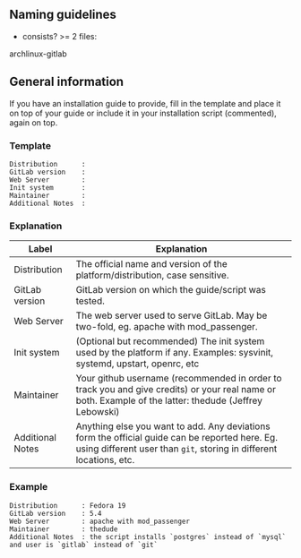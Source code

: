 ## Naming guidelines

- consists? >= 2 files:

archlinux-gitlab

## General information

If you have an installation guide to provide, fill in the template and place it on top
of your guide or include it in your installation script (commented), again on top.

### Template

```
Distribution      : 
GitLab version    : 
Web Server        : 
Init system       :
Maintainer        : 
Additional Notes  :
```

### Explanation

| Label            | Explanation |
| ---------------- | ------------------------- |
| Distribution     | The official name and version of the platform/distribution, case sensitive.  |
| GitLab version   | GitLab version on which the guide/script was tested.    |
| Web Server       | The web server used to serve GitLab. May be two-fold, eg. apache with mod_passenger.  |
| Init system      | (Optional but recommended) The init system used by the platform if any. Examples: sysvinit, systemd, upstart, openrc, etc |
| Maintainer       | Your github username (recommended in order to track you and give credits) or your real name or both. Example of the latter: thedude (Jeffrey Lebowski) |
| Additional Notes | Anything else you want to add. Any deviations form the official guide can be reported here. Eg. using different user than `git`, storing in different locations, etc.|


### Example

```
Distribution      : Fedora 19
GitLab version    : 5.4
Web Server        : apache with mod_passenger 
Maintainer        : thedude
Additional Notes  : the script installs `postgres` instead of `mysql` and user is `gitlab` instead of `git`
```

